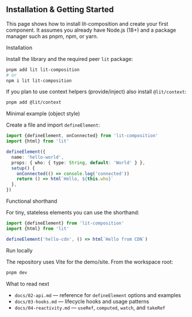 ## Installation & Getting Started

This page shows how to install lit-composition and create your first component. It assumes you already have
Node.js (18+) and a package manager such as pnpm, npm, or yarn.

Installation

Install the library and the required peer `lit` package:

```bash
pnpm add lit lit-composition
# or
npm i lit lit-composition
```

If you plan to use context helpers (provide/inject) also install `@lit/context`:

```bash
pnpm add @lit/context
```

Minimal example (object style)

Create a file and import `defineElement`:

```ts
import {defineElement, onConnected} from 'lit-composition'
import {html} from 'lit'

defineElement({
  name: 'hello-world',
  props: { who: { type: String, default: 'World' } },
  setup() {
    onConnected(() => console.log('connected'))
    return () => html`Hello, ${this.who}`
  },
})
```

Functional shorthand

For tiny, stateless elements you can use the shorthand:

```ts
import {defineElement} from 'lit-composition'
import {html} from 'lit'

defineElement('hello-cdn', () => html`Hello from CDN`)
```

Run locally

The repository uses Vite for the demo/site. From the workspace root:

```bash
pnpm dev
```

What to read next

- `docs/02-api.md` — reference for `defineElement` options and examples
- `docs/03-hooks.md` — lifecycle hooks and usage patterns
- `docs/04-reactivity.md` — `useRef`, `computed`, `watch`, and `takeRef`
